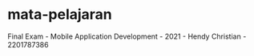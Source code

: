 # mata-pelajaran
Final Exam -  Mobile Application Development - 2021 - Hendy Christian - 2201787386
